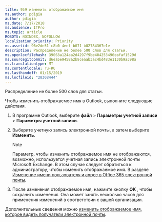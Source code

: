 ```yaml
---
title: 959 изменить отображаемое имя
ms.author: pdigia
author: pdigia
ms.date: 7/17/2018
ms.audience: ITPro
ms.topic: article
ROBOTS: NOINDEX, NOFOLLOW
localization_priority: Priority
ms.assetid: 96e2de51-c8b0-4eef-b071-b02784367e1e
description: Распределение не более 500 слов для статьи.
ms.openlocfilehash: 39063a124aa2d4297f9be404253496eafaf1529d
ms.sourcegitcommit: d6ea5e9458a2b8ceaab3ac4bd483e1130b9a398a
ms.translationtype: MT
ms.contentlocale: ru-RU
ms.lasthandoff: 01/15/2019
ms.locfileid: "28308444"
---
```

Распределение не более 500 слов для статьи.
  
Чтобы изменить отображаемое имя в Outlook, выполните следующие действия.
  
1. В программе Outlook, выберите **файл** \> **Параметры учетной записи** \> **Параметры учетной записи**.
    
2. Выберите учетную запись электронной почты, а затем выберите **Изменить**.
    
    > [!NOTE]
    > Параметр, чтобы изменить отображаемое имя не отображаются, возможно, используется учетная запись электронной почты Microsoft Exchange. В этом случае следует обратиться к администратору, чтобы изменить отображаемое имя. В разделе [Изменение имени пользователя и адрес в Office 365 электронной почты](https://support.office.com/article/fb5ac074-e203-4e1f-9843-b9d1a3e03297.aspx). 
  
3. После изменения отображаемое имя, нажмите кнопку **ОК** , чтобы сохранить изменения. Она может занять несколько часов для применения изменений в соответствии с вашей организации. 
    
Дополнительные сведения можно [изменить отображаемое имя, которое видеть получатели электронной почты](https://support.office.com/article/2b53331a-ba2a-4803-88dc-ac9fe376c8a9.aspx).
  

